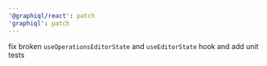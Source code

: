 ```yaml
---
'@graphiql/react': patch
'graphiql': patch
---
```


fix broken `useOperationsEditorState` and `useEditorState` hook and add unit tests
